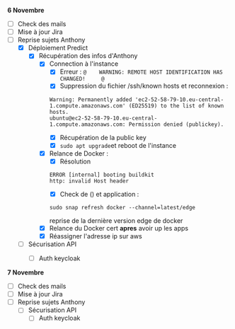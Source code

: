 **6 Novembre**
- [ ] Check des mails
- [ ] Mise à jour Jira
- [ ] Reprise sujets Anthony
    - [x] Déploiement Predict
        - [x] Récupération des infos d'Anthony
            - [x] Connection à l'instance
                - [x] Erreur : ```@    WARNING: REMOTE HOST IDENTIFICATION HAS CHANGED!     @```
                - [x] Suppression du fichier /ssh/known hosts et reconnexion : 
                ```
                Warning: Permanently added 'ec2-52-58-79-10.eu-central-1.compute.amazonaws.com' (ED25519) to the list of known hosts.
                ubuntu@ec2-52-58-79-10.eu-central-1.compute.amazonaws.com: Permission denied (publickey).
                ```
                - [x] Récupération de la public key 
                - [x] ```sudo apt upgrade```et reboot de l'instance
            - [x] Relance de Docker : 
                - [x] Résolution 
                ```
                ERROR [internal] booting buildkit  
                http: invalid Host header
                ```
                - [x] Check de () et application : 
                ```
                sudo snap refresh docker --channel=latest/edge
                ```
                reprise de la dernière version edge de docker
            - [x] Relance du Docker cert **apres** avoir up les apps 
            - [x] Réassigner l'adresse ip sur aws
    - [ ] Sécurisation API
        - [ ] Auth keycloak


**7 Novembre**
- [ ] Check des mails
- [ ] Mise à jour Jira
- [ ] Reprise sujets Anthony
    - [ ] Sécurisation API
        - [ ] Auth keycloak